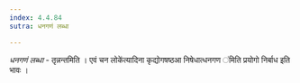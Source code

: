 ```yaml
---
index: 4.4.84
sutra: धनगणं लब्धा

---
```

_धनगणं लब्धा_ - तृन्नन्तमिति । एवं चन लोके॑त्यादिना कृद्योगषष्ठआ निषेधात्धनगण ॑मिति प्रयोगो निर्बाध इति भावः ।